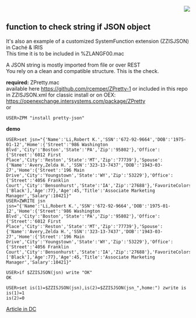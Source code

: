 <p align="right"><img src="https://github.com/isc-at/CPIPE/blob/master/archived.jpg"/></p>

## function  to check string if JSON object     
It's also an example of a customized SystemFunction extension (ZZISJSON) in Caché & IRIS    
This time it is to be included in %ZLANGF00.mac    

A JSON string is mostly imported from file or over REST    
You rely on a clean and compatible structure. This is the check.   

__required:__    ZPretty.mac  
available here https://github.com/rcemper/ZPretty-1 
or included in this repo in ZZISJSON.xml for classic install
or on OEX: https://openexchange.intersystems.com/package/ZPretty   
or
```
USER>ZPM "install pretty-json"
```
__demo__
```
USER>set jsn="{'Name':'Li,Robert K.','SSN':'672-92-9664','DOB':'1975-01-12','Home':{'Street':'986 Washington Blvd','City':'Boston','State':'PA','Zip':'95802'},'Office':{'Street':'6012 First Place','City':'Reston','State':'MT','Zip':'77739'},'Spouse':{'Name':'Avery,Zelda H.','SSN':'323-13-7437','DOB':'1943-03-27','Home':{'Street':'196 Main Drive','City':'Youngstown','State':'WY','Zip':'53229'},'Office':{'Street':'4056 Franklin Court','City':'Bensonhurst','State':'IA','Zip':'27688'},'FavoriteColors':['Black'],'Age':77},'Age':45,'Title':'Associate Marketing Manager','Salary':10421}"
USER>ZWRITE jsn  
jsn="{'Name':'Li,Robert K.','SSN':'672-92-9664','DOB':'1975-01-12','Home':{'Street':'986 Washington Blvd','City':'Boston','State':'PA','Zip':'95802'},'Office':{'Street':'6012 First Place','City':'Reston','State':'MT','Zip':'77739'},'Spouse':{'Name':'Avery,Zelda H.','SSN':'323-13-7437','DOB':'1943-03-27','Home':{'Street':'196 Main Drive','City':'Youngstown','State':'WY','Zip':'53229'},'Office':{'Street':'4056 Franklin Court','City':'Bensonhurst','State':'IA','Zip':'27688'},'FavoriteColors':['Black'],'Age':77},'Age':45,'Title':'Associate Marketing Manager','Salary':10421}"

USER>if $ZZISJSON(jsn) write "OK"   
OK

USER>set is(1)=$ZZISJSON(jsn),is(2)=$ZZISJSON(jsn_",home:") zwrite is   
is(1)=1
is(2)=0

```

[Article in DC](https://community.intersystems.com/post/function-check-if-string-json-object)  
